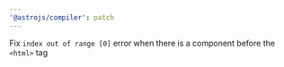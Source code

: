 ```yaml
---
'@astrojs/compiler': patch
---
```


Fix `index out of range [0]` error when there is a component before the `<html>` tag
